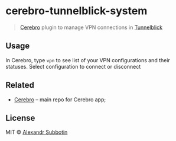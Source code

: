 # cerebro-tunnelblick-system

> [Cerebro](https://cerebroapp.com) plugin to manage VPN connections in [Tunnelblick](https://tunnelblick.net/)

## Usage

In Cerebro, type `vpn` to see list of your VPN configurations and their statuses. Select configuration to connect or disconnect

## Related

- [Cerebro](http://github.com/KELiON/cerebro) – main repo for Cerebro app;

## License

MIT © [Alexandr Subbotin](http://asubbotin.ru)
